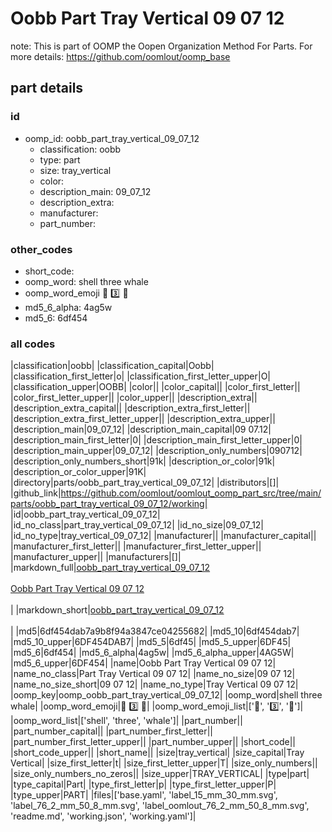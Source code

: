 # Oobb Part Tray Vertical 09 07 12  

note: This is part of OOMP the Oopen Organization Method For Parts. For more details: https://github.com/oomlout/oomp_base

##  part details





### id
* oomp_id: oobb_part_tray_vertical_09_07_12
  * classification: oobb
  * type: part
  * size: tray_vertical
  * color: 
  * description_main: 09_07_12
  * description_extra: 
  * manufacturer: 
  * part_number: 

### other_codes
* short_code: 
* oomp_word: shell three whale
* oomp_word_emoji :shell: :three: :whale:
* md5_6_alpha: 4ag5w
* md5_6: 6df454

### all codes 
|classification|oobb|
|classification_capital|Oobb|
|classification_first_letter|o|
|classification_first_letter_upper|O|
|classification_upper|OOBB|
|color||
|color_capital||
|color_first_letter||
|color_first_letter_upper||
|color_upper||
|description_extra||
|description_extra_capital||
|description_extra_first_letter||
|description_extra_first_letter_upper||
|description_extra_upper||
|description_main|09_07_12|
|description_main_capital|09 07.12|
|description_main_first_letter|0|
|description_main_first_letter_upper|0|
|description_main_upper|09_07_12|
|description_only_numbers|090712|
|description_only_numbers_short|91k|
|description_or_color|91k|
|description_or_color_upper|91K|
|directory|parts/oobb_part_tray_vertical_09_07_12|
|distributors|[]|
|github_link|https://github.com/oomlout/oomlout_oomp_part_src/tree/main/parts/oobb_part_tray_vertical_09_07_12/working|
|id|oobb_part_tray_vertical_09_07_12|
|id_no_class|part_tray_vertical_09_07_12|
|id_no_size|09_07_12|
|id_no_type|tray_vertical_09_07_12|
|manufacturer||
|manufacturer_capital||
|manufacturer_first_letter||
|manufacturer_first_letter_upper||
|manufacturer_upper||
|manufacturers|[]|
|markdown_full|[oobb_part_tray_vertical_09_07_12](https://github.com/oomlout/oomlout_oomp_part_src/tree/main/parts/oobb_part_tray_vertical_09_07_12/working)<br>[](https://github.com/oomlout/oomlout_oomp_part_src/tree/main/parts/oobb_part_tray_vertical_09_07_12/working)<br>[Oobb Part Tray Vertical 09 07 12](https://github.com/oomlout/oomlout_oomp_part_src/tree/main/parts/oobb_part_tray_vertical_09_07_12/working)<br><br>|
|markdown_short|[oobb_part_tray_vertical_09_07_12](https://github.com/oomlout/oomlout_oomp_part_src/tree/main/parts/oobb_part_tray_vertical_09_07_12/working)<br><br>|
|md5|6df454dab7a9b8f94a3847ce04255682|
|md5_10|6df454dab7|
|md5_10_upper|6DF454DAB7|
|md5_5|6df45|
|md5_5_upper|6DF45|
|md5_6|6df454|
|md5_6_alpha|4ag5w|
|md5_6_alpha_upper|4AG5W|
|md5_6_upper|6DF454|
|name|Oobb Part Tray Vertical 09 07 12|
|name_no_class|Part Tray Vertical 09 07 12|
|name_no_size|09 07 12|
|name_no_size_short|09 07 12|
|name_no_type|Tray Vertical 09 07 12|
|oomp_key|oomp_oobb_part_tray_vertical_09_07_12|
|oomp_word|shell three whale|
|oomp_word_emoji|:shell: :three: :whale:|
|oomp_word_emoji_list|[':shell:', ':three:', ':whale:']|
|oomp_word_list|['shell', 'three', 'whale']|
|part_number||
|part_number_capital||
|part_number_first_letter||
|part_number_first_letter_upper||
|part_number_upper||
|short_code||
|short_code_upper||
|short_name||
|size|tray_vertical|
|size_capital|Tray Vertical|
|size_first_letter|t|
|size_first_letter_upper|T|
|size_only_numbers||
|size_only_numbers_no_zeros||
|size_upper|TRAY_VERTICAL|
|type|part|
|type_capital|Part|
|type_first_letter|p|
|type_first_letter_upper|P|
|type_upper|PART|
|files|['base.yaml', 'label_15_mm_30_mm.svg', 'label_76_2_mm_50_8_mm.svg', 'label_oomlout_76_2_mm_50_8_mm.svg', 'readme.md', 'working.json', 'working.yaml']|
